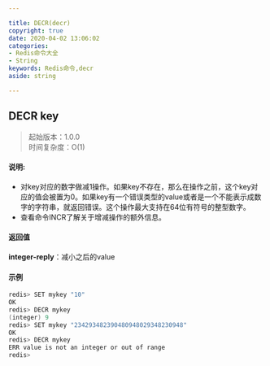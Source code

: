 ```yaml
---

title: DECR(decr)
copyright: true
date: 2020-04-02 13:06:02
categories: 
- Redis命令大全
- String
keywords: Redis命令,decr
aside: string

---
```

## DECR key 
>起始版本：1.0.0<br/>时间复杂度：O(1)  


#### 说明:
* 对key对应的数字做减1操作。如果key不存在，那么在操作之前，这个key对应的值会被置为0。如果key有一个错误类型的value或者是一个不能表示成数字的字符串，就返回错误。这个操作最大支持在64位有符号的整型数字。
* 查看命令INCR了解关于增减操作的额外信息。

#### 返回值

**integer-reply**：减小之后的value


#### 示例

```c
redis> SET mykey "10"
OK
redis> DECR mykey
(integer) 9
redis> SET mykey "234293482390480948029348230948"
OK
redis> DECR mykey
ERR value is not an integer or out of range
redis> 
```